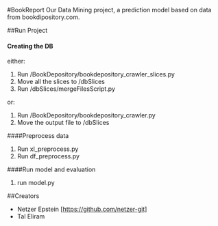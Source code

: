 #BookReport
Our Data Mining project, a prediction model based on data from bookdipository.com.

##Run Project
#### Creating the DB
either:
1. Run /BookDepository/bookdepository_crawler_slices.py
2. Move all the slices to /dbSlices
3. Run /dbSlices/mergeFilesScript.py

or:
1. Run /BookDepository/bookdepository_crawler.py
2. Move the output file to /dbSlices

####Preprocess data
1. Run xl_preprocess.py
2. Run df_preprocess.py

####Run model and evaluation
1. run model.py

##Creators
- Netzer Epstein [https://github.com/netzer-git]
- Tal Eliram